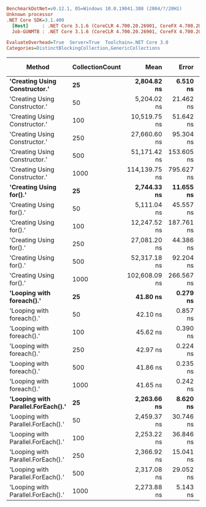 ``` ini

BenchmarkDotNet=v0.12.1, OS=Windows 10.0.19041.388 (2004/?/20H1)
Unknown processor
.NET Core SDK=3.1.400
  [Host]     : .NET Core 3.1.6 (CoreCLR 4.700.20.26901, CoreFX 4.700.20.31603), X64 RyuJIT
  Job-GUNMTB : .NET Core 3.1.6 (CoreCLR 4.700.20.26901, CoreFX 4.700.20.31603), X64 RyuJIT

EvaluateOverhead=True  Server=True  Toolchain=.NET Core 3.0  
Categories=DistinctBlockingCollection,GenericCollections  

```
|                             Method | CollectionCount |          Mean |      Error |     StdDev |  Gen 0 | Gen 1 | Gen 2 | Allocated |
|----------------------------------- |---------------- |--------------:|-----------:|-----------:|-------:|------:|------:|----------:|
|      **&#39;Creating Using Constructor.&#39;** |              **25** |   **2,804.82 ns** |   **6.510 ns** |   **5.771 ns** | **0.1526** |     **-** |     **-** |    **1440 B** |
|      &#39;Creating Using Constructor.&#39; |              50 |   5,204.02 ns |  21.462 ns |  19.026 ns | 0.1678 |     - |     - |    1640 B |
|      &#39;Creating Using Constructor.&#39; |             100 |  10,519.75 ns |  51.642 ns |  45.779 ns | 0.2136 |     - |     - |    2040 B |
|      &#39;Creating Using Constructor.&#39; |             250 |  27,660.60 ns |  95.304 ns |  84.485 ns | 0.3357 |     - |     - |    3240 B |
|      &#39;Creating Using Constructor.&#39; |             500 |  51,171.42 ns | 153.605 ns | 128.267 ns | 0.5493 |     - |     - |    5240 B |
|      &#39;Creating Using Constructor.&#39; |            1000 | 114,139.75 ns | 795.627 ns | 705.303 ns | 0.9766 |     - |     - |    9240 B |
|            **&#39;Creating Using for().&#39;** |              **25** |   **2,744.33 ns** |  **11.655 ns** |   **9.733 ns** | **0.1297** |     **-** |     **-** |    **1208 B** |
|            &#39;Creating Using for().&#39; |              50 |   5,111.04 ns |  45.557 ns |  40.385 ns | 0.1297 |     - |     - |    1208 B |
|            &#39;Creating Using for().&#39; |             100 |  12,247.52 ns | 187.761 ns | 175.632 ns | 0.1221 |     - |     - |    1208 B |
|            &#39;Creating Using for().&#39; |             250 |  27,081.20 ns |  44.386 ns |  39.347 ns | 0.1221 |     - |     - |    1208 B |
|            &#39;Creating Using for().&#39; |             500 |  52,317.18 ns |  92.204 ns |  81.736 ns | 0.1221 |     - |     - |    1208 B |
|            &#39;Creating Using for().&#39; |            1000 | 102,608.09 ns | 266.567 ns | 236.304 ns | 0.1221 |     - |     - |    1208 B |
|          **&#39;Looping with foreach().&#39;** |              **25** |      **41.80 ns** |   **0.279 ns** |   **0.261 ns** | **0.0085** |     **-** |     **-** |      **80 B** |
|          &#39;Looping with foreach().&#39; |              50 |      42.10 ns |   0.857 ns |   0.917 ns | 0.0085 |     - |     - |      80 B |
|          &#39;Looping with foreach().&#39; |             100 |      45.62 ns |   0.390 ns |   0.326 ns | 0.0085 |     - |     - |      80 B |
|          &#39;Looping with foreach().&#39; |             250 |      42.97 ns |   0.224 ns |   0.198 ns | 0.0085 |     - |     - |      80 B |
|          &#39;Looping with foreach().&#39; |             500 |      41.86 ns |   0.235 ns |   0.288 ns | 0.0085 |     - |     - |      80 B |
|          &#39;Looping with foreach().&#39; |            1000 |      41.65 ns |   0.242 ns |   0.214 ns | 0.0085 |     - |     - |      80 B |
| **&#39;Looping with Parallel.ForEach().&#39;** |              **25** |   **2,263.66 ns** |   **8.620 ns** |   **8.063 ns** | **0.6828** |     **-** |     **-** |    **5171 B** |
| &#39;Looping with Parallel.ForEach().&#39; |              50 |   2,459.37 ns |  30.746 ns |  28.760 ns | 0.6790 |     - |     - |    5177 B |
| &#39;Looping with Parallel.ForEach().&#39; |             100 |   2,253.22 ns |  36.846 ns |  34.466 ns | 0.7095 |     - |     - |    5165 B |
| &#39;Looping with Parallel.ForEach().&#39; |             250 |   2,366.92 ns |  15.041 ns |  14.069 ns | 0.6676 |     - |     - |    5169 B |
| &#39;Looping with Parallel.ForEach().&#39; |             500 |   2,317.08 ns |  29.052 ns |  25.754 ns | 0.6714 |     - |     - |    5168 B |
| &#39;Looping with Parallel.ForEach().&#39; |            1000 |   2,273.88 ns |   5.143 ns |   4.810 ns | 0.6943 |     - |     - |    5167 B |
